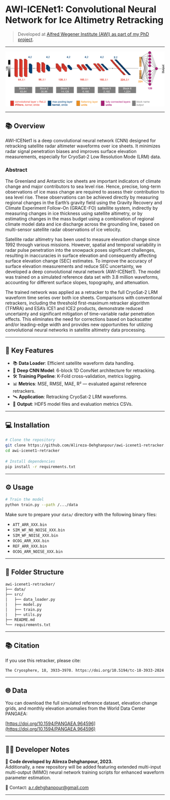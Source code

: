 
# AWI-ICENet1: Convolutional Neural Network for Ice Altimetry Retracking


> Developed at [Alfred Wegener Institute (AWI) as part of my PhD project](https://www.awi.de/).

---

![Model Architecture](./DCNN_sketch-01.png)  


---
## 📚 Overview

AWI-ICENet1 is a deep convolutional neural network (CNN) designed for retracking satellite radar altimeter waveforms over ice sheets. It minimizes radar signal penetration biases and improves surface elevation measurements, especially for CryoSat-2 Low Resolution Mode (LRM) data.

### Abstract
The Greenland and Antarctic ice sheets are important indicators of climate change and major contributors to sea level rise. Hence, precise, long-term observations of ice mass change are required to assess their contribution to sea level rise. These observations can be achieved directly by measuring regional changes in the Earth’s gravity field using the Gravity Recovery and Climate Experiment Follow-On (GRACE-FO) satellite system, indirectly by measuring changes in ice thickness using satellite altimetry, or by estimating changes in the mass budget using a combination of regional climate model data and ice discharge across the grounding line, based on multi-sensor satellite radar observations of ice velocity.

Satellite radar altimetry has been used to measure elevation change since 1992 through various missions. However, spatial and temporal variability in radar pulse penetration into the snowpack poses significant challenges, resulting in inaccuracies in surface elevation and consequently affecting surface elevation change (SEC) estimates. To improve the accuracy of surface elevation measurements and reduce SEC uncertainty, we developed a deep convolutional neural network (AWI-ICENet1). The model was trained on a simulated reference data set with 3.8 million waveforms, accounting for different surface slopes, topography, and attenuation.

The trained network was applied as a retracker to the full CryoSat-2 LRM waveform time series over both ice sheets. Comparisons with conventional retrackers, including the threshold first-maximum retracker algorithm (TFMRA) and ESA’s ICE1 and ICE2 products, demonstrate reduced uncertainty and significant mitigation of time-variable radar penetration effects. This eliminates the need for corrections based on backscatter and/or leading-edge width and provides new opportunities for utilizing convolutional neural networks in satellite altimetry data processing.

---

## 🚀 Key Features

- 📚 **Data Loader**: Efficient satellite waveform data handling.
- 🧠 **Deep CNN Model**: 6-block 1D ConvNet architecture for retracking.
- 🛠️ **Training Pipeline**: K-Fold cross-validation, metrics logging.
- 📊 **Metrics**: MSE, RMSE, MAE, R² — evaluated against reference retrackers.
- 🛰️ **Application**: Retracking CryoSat-2 LRM waveforms.
- 💾 **Output**: HDF5 model files and evaluation metrics CSVs.

---

## 💻 Installation

```bash
# Clone the repository
git clone https://github.com/Alireza-Dehghanpour/awi-icenet1-retracker.git
cd awi-icenet1-retracker

# Install dependencies
pip install -r requirements.txt
```

---

## ⚙️ Usage

```bash
# Train the model
python train.py --path /.../data
```

Make sure to prepare your `data/` directory with the following binary files:
- `ATT_ARR_XXX.bin`
- `SIM_WF_NO_NOISE_XXX.bin`
- `SIM_WF_NOISE_XXX.bin`
- `OCOG_ARR_XXX.bin`
- `REF_ARR_XXX.bin`
- `OCOG_ARR_NOISE_XXX.bin`

---

## 📁 Folder Structure

```
awi-icenet1-retracker/
├── data/                  
├── src/
│   ├── data_loader.py      
│   ├── model.py            
│   ├── train.py            
│   ├── utils.py            
├── README.md
└── requirements.txt
```

---

## 📚 Citation

If you use this retracker, please cite:

```
The Cryosphere, 18, 3933–3970. https://doi.org/10.5194/tc-18-3933-2024
```

---

## 🌐 Data

You can download the full simulated reference dataset, elevation change grids, and monthly elevation anomalies from the World Data Center PANGAEA:

[https://doi.org/10.1594/PANGAEA.964596](https://doi.org/10.1594/PANGAEA.964596)

---

## 👨‍💻 Developer Notes

🧩 **Code developed by Alireza Dehghanpour, 2023.**  
Additionally, a new repository will be added featuring extended multi-input multi-output (MIMO) neural network training scripts for enhanced waveform parameter estimation.

📧 Contact: [a.r.dehghanpour@gmail.com](mailto:a.r.dehghanpour@gmail.com)

---
